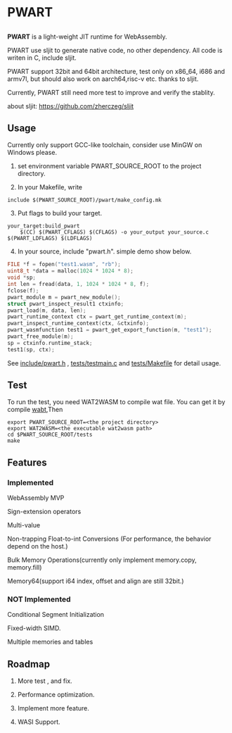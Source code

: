 # PWART

## 
**PWART** is a light-weight JIT runtime for WebAssembly.

PWART use sljit to generate native code, no other dependency. All code is writen in C, include sljit.

PWART support 32bit and 64bit architecture, test only on x86_64, i686 and armv7l, but should also work on aarch64,risc-v etc. thanks to sljit.

Currently, PWART still need more test to improve and verify the stablity. 


about sljit: https://github.com/zherczeg/sljit

## Usage

Currently only support GCC-like toolchain, consider use MinGW on Windows please.

1. set environment variable PWART_SOURCE_ROOT to the project directory.

2. In your Makefile, write
```shell
include $(PWART_SOURCE_ROOT)/pwart/make_config.mk
```

3. Put flags to build your target.
```shell
your_target:build_pwart
	$(CC) $(PWART_CFLAGS) $(CFLAGS) -o your_output your_source.c $(PWART_LDFLAGS) $(LDFLAGS)
```

4. In your source, include "pwart.h". simple demo show below.

```C
FILE *f = fopen("test1.wasm", "rb");
uint8_t *data = malloc(1024 * 1024 * 8);
void *sp;
int len = fread(data, 1, 1024 * 1024 * 8, f);
fclose(f);
pwart_module m = pwart_new_module();
struct pwart_inspect_result1 ctxinfo;
pwart_load(m, data, len);
pwart_runtime_context ctx = pwart_get_runtime_context(m);
pwart_inspect_runtime_context(ctx, &ctxinfo);
pwart_wasmfunction test1 = pwart_get_export_function(m, "test1");
pwart_free_module(m);
sp = ctxinfo.runtime_stack;
test1(sp, ctx);
```
See [include/pwart.h](include/pwart.h) , [tests/testmain.c](tests/testmain.c) and [tests/Makefile](tests/Makefile) for detail usage.

## Test

To run the test, you need WAT2WASM to compile wat file. You can get it by compile [wabt](https://github.com/WebAssembly/wabt),Then
```
export PWART_SOURCE_ROOT=<the project directory>
export WAT2WASM=<the executable wat2wasm path>
cd $PWART_SOURCE_ROOT/tests
make
```

## Features


### Implemented

WebAssembly MVP

Sign-extension operators

Multi-value

Non-trapping Float-to-int Conversions (For performance, the behavior depend on the host.)

Bulk Memory Operations(currently only implement memory.copy, memory.fill)

Memory64(support i64 index, offset and align are still 32bit.)


### NOT Implemented

Conditional Segment Initialization

Fixed-width SIMD.

Multiple memories and tables


## Roadmap

1. More test , and fix.

2. Performance optimization.

3. Implement more feature.

4. WASI Support.